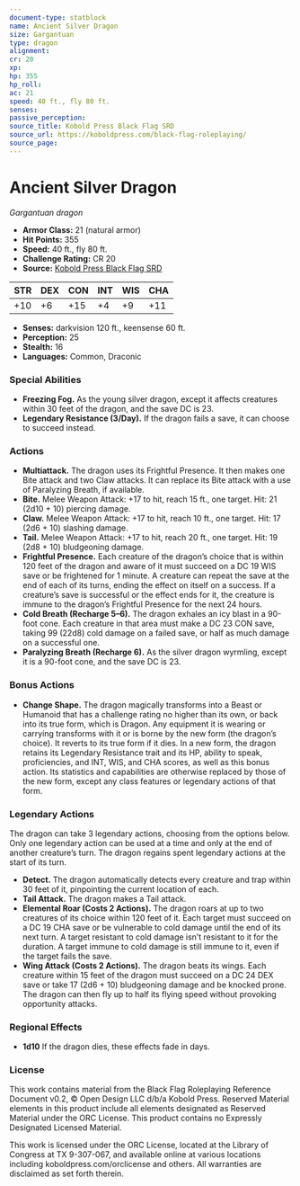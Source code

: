 ```yaml
---
document-type: statblock
name: Ancient Silver Dragon
size: Gargantuan
type: dragon
alignment: 
cr: 20
xp: 
hp: 355
hp_roll: 
ac: 21
speed: 40 ft., fly 80 ft.
senses: 
passive_perception: 
source_title: Kobold Press Black Flag SRD
source_url: https://koboldpress.com/black-flag-roleplaying/
source_page: 
---
```


# Ancient Silver Dragon

*Gargantuan dragon*

- **Armor Class:** 21 (natural armor)
- **Hit Points:** 355
- **Speed:** 40 ft., fly 80 ft.
- **Challenge Rating:** CR 20
- **Source:** [Kobold Press Black Flag SRD](https://koboldpress.com/black-flag-roleplaying/)

| STR | DEX | CON | INT | WIS | CHA |
| --- | --- | --- | --- | --- | --- |
| +10 | +6 | +15 | +4 | +9 | +11 |

- **Senses:** darkvision 120 ft., keensense 60 ft.
- **Perception:** 25
- **Stealth:** 16
- **Languages:** Common, Draconic

### Special Abilities

- **Freezing Fog.** As the young silver dragon, except it affects creatures within 30 feet of the dragon, and the save DC is 23.
- **Legendary Resistance (3/Day).** If the dragon fails a save, it can choose to succeed instead.

### Actions

- **Multiattack.** The dragon uses its Frightful Presence. It then makes one Bite attack and two Claw attacks. It can replace its Bite attack with a use of Paralyzing Breath, if available.
- **Bite.** Melee Weapon Attack: +17 to hit, reach 15 ft., one target. Hit: 21 (2d10 + 10) piercing damage.
- **Claw.** Melee Weapon Attack: +17 to hit, reach 10 ft., one target. Hit: 17 (2d6 + 10) slashing damage.
- **Tail.** Melee Weapon Attack: +17 to hit, reach 20 ft., one target. Hit: 19 (2d8 + 10) bludgeoning damage.
- **Frightful Presence.** Each creature of the dragon’s choice that is within 120 feet of the dragon and aware of it must succeed on a DC 19 WIS save or be frightened for 1 minute. A creature can repeat the save at the end of each of its turns, ending the effect on itself on a success. If a creature’s save is successful or the effect ends for it, the creature is immune to the dragon’s Frightful Presence for the next 24 hours.
- **Cold Breath (Recharge 5–6).** The dragon exhales an icy blast in a 90-foot cone. Each creature in that area must make a DC 23 CON save, taking 99 (22d8) cold damage on a failed save, or half as much damage on a successful one.
- **Paralyzing Breath (Recharge 6).** As the silver dragon wyrmling, except it is a 90-foot cone, and the save DC is 23.

### Bonus Actions

- **Change Shape.** The dragon magically transforms into a Beast or Humanoid that has a challenge rating no higher than its own, or back into its true form, which is Dragon. Any equipment it is wearing or carrying transforms with it or is borne by the new form (the dragon’s choice). It reverts to its true form if it dies. In a new form, the dragon retains its Legendary Resistance trait and its HP, ability to speak, proficiencies, and INT, WIS, and CHA scores, as well as this bonus action. Its statistics and capabilities are otherwise replaced by those of the new form, except any class features or legendary actions of that form.

### Legendary Actions

The dragon can take 3 legendary actions, choosing from the options below. Only one legendary action can be used at a time and only at the end of another creature’s turn. The dragon regains spent legendary actions at the start of its turn.

- **Detect.** The dragon automatically detects every creature and trap within 30 feet of it, pinpointing the current location of each.
- **Tail Attack.** The dragon makes a Tail attack.
- **Elemental Roar (Costs 2 Actions).** The dragon roars at up to two creatures of its choice within 120 feet of it. Each target must succeed on a DC 19 CHA save or be vulnerable to cold damage until the end of its next turn. A target resistant to cold damage isn’t resistant to it for the duration. A target immune to cold damage is still immune to it, even if the target fails the save.
- **Wing Attack (Costs 2 Actions).** The dragon beats its wings. Each creature within 15 feet of the dragon must succeed on a DC 24 DEX save or take 17 (2d6 + 10) bludgeoning damage and be knocked prone. The dragon can then fly up to half its flying speed without provoking opportunity attacks.

### Regional Effects

- **1d10** If the dragon dies, these effects fade in  days.
### License

This work contains material from the Black Flag Roleplaying Reference Document v0.2, © Open Design LLC d/b/a Kobold Press. Reserved Material elements in this product include all elements designated as Reserved Material under the ORC License. This product contains no Expressly Designated Licensed Material.

This work is licensed under the ORC License, located at the Library of Congress at TX 9-307-067, and available online at various locations including koboldpress.com/orclicense and others. All warranties are disclaimed as set forth therein.
